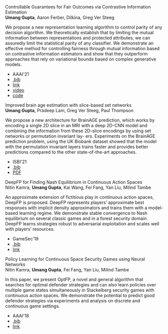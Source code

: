 <div class= "paper">
<div class="paper_title">Controllable Guarantees for Fair Outcomes via Contrastive Information Estimation</div>
<div class='paper_details'><div class="paper_authors"><b>Umang Gupta</b>, Aaron Ferber,  Dilkina, Greg Ver Steeg</div>
<p class='note'>We propose a new representation learning algorithm to control parity of any decision algorithm. We theoretically establish that by limiting the mutual information between representations and protected attributes, we can assuredly limit the statistical parity of any classifier. We demonstrate an effective method for controlling fairness through mutual information based on contrastive information estimators and show that they outperform approaches that rely on variational bounds based on complex generative models.</p><ul>
 <li class="paper_venue_year">AAAI'21</li>
<li class="paper_bib"><a href="/assets/bib/gupta2021AAAI.bib.txt">.bib</a></li>
<li class="paper_link"><a href="https://arxiv.org/abs/2101.04108">link</a></li> <li class="paper_video"><a href="https://youtu.be/f_paYisG3yo">video</a></li><li class="paper_code"><a href="https://github.com/umgupta/fairness-via-contrastive-estimation">code</a></li></ul></div></div>
 
<div class= "paper">
<div class="paper_title">Improved brain age estimation with slice-based set networks</div>
<div class='paper_details'><div class="paper_authors"><b>Umang Gupta</b>, Pradeep Lam, Greg Ver Steeg, Paul Thompson</div>
<p class='note'>We propose a new architecture for BrainAGE prediction, which works by encoding a single 2D slice in an MRI with a deep 2D-CNN model and combining the information from these 2D-slice encodings by using set networks or permutation invariant lay- ers. Experiments on the BrainAGE prediction problem, using the UK Biobank dataset showed that the model with the permutation invariant layers trains faster and provides better predictions compared to the other state-of-the-art approaches.</p><ul>
 <li class="paper_venue_year">ISBI'21</li>
<li class="paper_bib"><a href="/assets/bib/gupta2021ISBI.bib.txt">.bib</a></li>
<li class="paper_pdf"><a href="/assets/papers/gupta2021ISBI.pdf" >PDF</a></li>
</ul></div></div>
 
<div class= "paper">
<div class="paper_title">DeepFP for Finding Nash Equilibrium in Continuous Action Spaces</div>
<div class='paper_details'><div class="paper_authors">Nitin Kamra, <b>Umang Gupta</b>, Kai Wang, Fei Fang, Yan Liu, Milind Tambe</div>
<p class='note'>An approximate extension of fictitious play in continuous action spaces, DeepFP is proposed. DeepFP represents players’ approximate best responses with implicit density approximators and trains them with a model-based learning regime. We demonstrate stable convergence to Nash equilibrium on several classic games and in a forest security domain. DeepFP learns strategies robust to adversarial exploitation and scales well with players’ resources.</p><ul>
 <li class="paper_venue_year">GameSec'19</li>
<li class="paper_bib"><a href="/assets/bib/kamra2019DGTS.bib.txt">.bib</a></li>
<li class="paper_link"><a href="https://link.springer.com/chapter/10.1007%2F978-3-030-32430-8_15">link</a></li> </ul></div></div>
 
<div class= "paper">
<div class="paper_title">Policy Learning for Continuous Space Security Games using Neural Networks</div>
<div class='paper_details'><div class="paper_authors">Nitin Kamra, <b>Umang Gupta</b>, Fei Fang, Yan Liu, Milind Tambe</div>
<p class='note'>In this paper, we present OptFP, a novel and general algorithm that searches for optimal defender strategies and can also learn policies over multiple game states simultaneously in Stackelberg security games with continuous action spaces. We demonstrate the potential to predict good defender strategies via experiments and analysis on discrete and continuous game settings.</p><ul>
 <li class="paper_venue_year">AAAI'18</li>
<li class="paper_bib"><a href="/assets/bib/kamra2018AAAI.bib.txt">.bib</a></li>
<li class="paper_link"><a href="https://www.aaai.org/ocs/index.php/AAAI/AAAI18/paper/viewFile/16525/15798">link</a></li> </ul></div></div>
 
